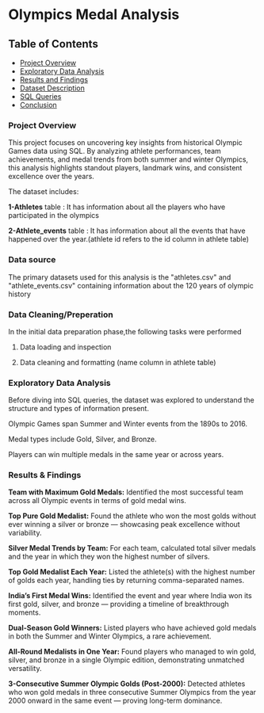  # Olympics Medal Analysis

 ## Table of Contents
- [Project Overview](#project-overview)
- [Exploratory Data Analysis](#exploratory-data-Analysis)
- [Results and Findings](#results-and-findings)
- [Dataset Description](#dataset-description)
- [SQL Queries](#sql-queries)
- [Conclusion](#conclusion)
 
###  Project Overview
This project focuses on uncovering key insights from historical Olympic Games data using SQL. By analyzing athlete performances, team achievements, and medal trends from both summer and winter Olympics, this analysis highlights standout players, landmark wins, and consistent excellence over the years.

The dataset includes:

**1-Athletes** table : It has information about all the players who have participated in the olympics

**2-Athlete_events** table : It has information about all the events that have happened over the year.(athlete id refers to the id column in athlete table)


### Data source
The primary datasets used for this analysis is the "athletes.csv" and "athlete_events.csv" containing information about the 120 years of olympic history

### Data Cleaning/Preperation

In the initial data preparation phase,the following tasks were performed

1. Data loading and inspection

2. Data cleaning and formatting (name column in athlete table)

### Exploratory Data Analysis
Before diving into SQL queries, the dataset was explored to understand the structure and types of information present.

Olympic Games span Summer and Winter events from the 1890s to 2016.

Medal types include Gold, Silver, and Bronze.

Players can win multiple medals in the same year or across years.


### Results & Findings

**Team with Maximum Gold Medals:**
Identified the most successful team across all Olympic events in terms of gold medal wins.

**Top Pure Gold Medalist:**
Found the athlete who won the most golds without ever winning a silver or bronze — showcasing peak excellence without variability.

**Silver Medal Trends by Team:**
For each team, calculated total silver medals and the year in which they won the highest number of silvers.

**Top Gold Medalist Each Year:**
Listed the athlete(s) with the highest number of golds each year, handling ties by returning comma-separated names.

**India’s First Medal Wins:**
Identified the event and year where India won its first gold, silver, and bronze — providing a timeline of breakthrough moments.

**Dual-Season Gold Winners:**
Listed players who have achieved gold medals in both the Summer and Winter Olympics, a rare achievement.

**All-Round Medalists in One Year:**
Found players who managed to win gold, silver, and bronze in a single Olympic edition, demonstrating unmatched versatility.

**3-Consecutive Summer Olympic Golds (Post-2000):**
Detected athletes who won gold medals in three consecutive Summer Olympics from the year 2000 onward in the same event — proving long-term dominance.
